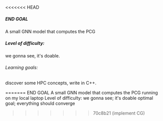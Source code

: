 <<<<<<< HEAD
##### END GOAL
A small GNN model that computes the PCG
##### Level of difficulty: 
we gonna see, it's doable. 
###### Learning goals: 
discover some HPC concepts, write in C++.
  
=======
  END GOAL
  A small GNN model that computes the PCG running on my local laptop 
  Level of difficulty: we gonna see; it's doable
  optimal goal; everything should converge 
>>>>>>> 70c8b21 (implement CG)
